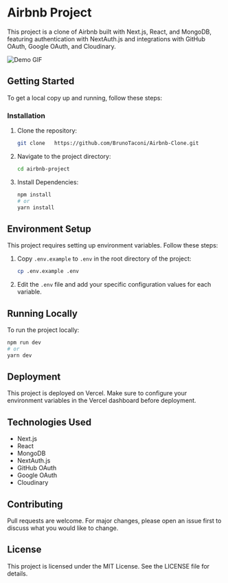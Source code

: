 # Airbnb Project

This project is a clone of Airbnb built with Next.js, React, and MongoDB, featuring authentication with NextAuth.js and integrations with GitHub OAuth, Google OAuth, and Cloudinary.

![Demo GIF]([https://imgur.com/a/aFSFWVO](https://imgur.com/a/aFSFWVO))

## Getting Started

To get a local copy up and running, follow these steps:

### Installation

1. Clone the repository:

    ```bash
    git clone   https://github.com/BrunoTaconi/Airbnb-Clone.git
    ```

2. Navigate to the project directory:

    ```bash
    cd airbnb-project
    ```

3. Install Dependencies:

    ```bash
    npm install
    # or
    yarn install
    ```

## Environment Setup

This project requires setting up environment variables. Follow these steps:

1. Copy `.env.example` to `.env` in the root directory of the project:

    ```bash
    cp .env.example .env
    ```

2. Edit the `.env` file and add your specific configuration values for each variable.

## Running Locally

To run the project locally:

```bash
npm run dev
# or
yarn dev
```

## Deployment
This project is deployed on Vercel. Make sure to configure your environment variables in the Vercel dashboard before deployment.

## Technologies Used

- Next.js
- React
- MongoDB
- NextAuth.js 
- GitHub OAuth
- Google OAuth 
- Cloudinary 

## Contributing
Pull requests are welcome. For major changes, please open an issue first to discuss what you would like to change.

## License
This project is licensed under the MIT License. See the LICENSE file for details.
